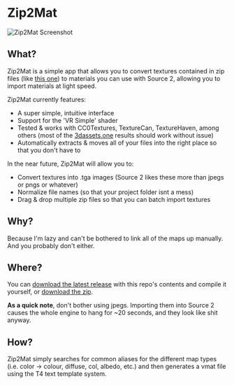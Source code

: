 # Zip2Mat

![Zip2Mat Screenshot](https://user-images.githubusercontent.com/12881812/115127174-6a453f80-9fcc-11eb-8da5-7c99f23d184d.png)

## What?

Zip2Mat is a simple app that allows you to convert textures contained in zip files 
(like [this one](https://cc0textures.com/view?id=Metal022)) to materials you can use with Source 2, allowing you to import
materials at light speed.

Zip2Mat currently features:

- A super simple, intuitive interface
- Support for the 'VR Simple' shader
- Tested & works with CC0Textures, TextureCan, TextureHaven, among others (most of the [3dassets.one](https://3dassets.one/)
results should work without issue)
- Automatically extracts & moves all of your files into the right place so that you don't have to

In the near future, Zip2Mat will allow you to:

- Convert textures into .tga images (Source 2 likes these more than jpegs or pngs or whatever)
- Normalize file names (so that your project folder isnt a mess)
- Drag & drop multiple zip files so that you can batch import textures

## Why?

Because I'm lazy and can't be bothered to link all of the maps up manually. And you probably don't either.

## Where?

You can [download the latest release](https://github.com/xezno/Zip2Mat/releases) with this repo's contents and compile it
yourself, or [download the zip](https://github.com/xezno/Zip2Mat/archive/refs/heads/main.zip).

**As a quick note**, don't bother using jpegs. Importing them into Source 2 causes the whole engine to hang for ~20 seconds,
and they look like shit anyway.

## How?

Zip2Mat simply searches for common aliases for the different map types (i.e. color -> colour, diffuse, col, albedo, etc.)
and then generates a vmat file using the T4 text template system.